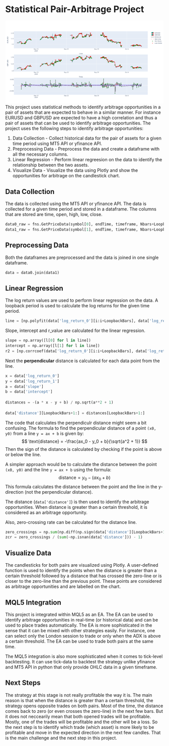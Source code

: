 # Statistical Pair-Arbitrage Project
![a](docs/pair_arbitrage.png)
This project uses statistical methods to identify arbitrage opportunities in a pair of assets that are expected to behave in a similar manner. For instance EURUSD and GBPUSD are expected to have a high correlation and thus a pair of assets that can be used to identify arbitrage opportunities. The project uses the following steps to identify arbitrage opportunities:
1. Data Collection - Collect historical data for the pair of assets for a given time period using MT5 API or yfinance API.
2. Preprocessing Data - Preprocess the data and create a dataframe with all the necessary columns.
3. Linear Regression - Perform linear regreesion on the data to identify the relationship between the two assets.
4. Visualize Data - Visualize the data using Plotly and show the opportunities for arbitrage on the candlestick chart.

## Data Collection
The data is collected using the MT5 API or yfinance API. The data is collected for a given time period and stored in a dataframe. The columns that are stored are time, open, high, low, close.
```python
data0_raw = fns.GetPriceData(symbol[0], endTime, timeframe, Nbars+LoopbackBars)
data1_raw = fns.GetPriceData(symbol[1], endTime, timeframe, Nbars+LoopbackBars)
```

## Preprocessing Data
Both the dataframes are preprocessed and the data is joined in one single dataframe. 
```python
data = data0.join(data1)
```

## Linear Regression
The log return values are used to perform linear regression on the data. A loopback period is used to calculate the log returns for the given time period.
```python
line = [np.polyfit(data['log_return_0'][i:i+LoopbackBars], data['log_return_1'][i:i+LoopbackBars], 1) for i in range(1,Nbars)]
```
Slope, intercept and r_value are calculated for the linear regression.
```python
slope = np.array([l[0] for l in line])
intercept = np.array([l[1] for l in line])
r2 = [np.corrcoef(data['log_return_0'][i:i+LoopbackBars], data['log_return_1'][i:i+LoopbackBars])[0, 1] ** 2 for i in range(1,Nbars)]
```
Next the **perpendicular** distance is calculated for each data point from the line.
```python
x = data['log_return_0']
y = data['log_return_1']
a = data['slope']
b = data['intercept']

distances = -(a * x - y + b) / np.sqrt(a**2 + 1)

data['distance'][LoopbackBars+1:] = distances[LoopbackBars+1:]
```
The code that calculates the perpendiculr distance might seem a bit confusing. The formula to find the perpendicular distance of a point `(x0, y0)` from a line `y = ax + b` is given by:
$$
\text{distance} = -\frac{ax_0 - y_0 + b}{\sqrt{a^2 + 1}}
$$
Then the sign of the distance is calculated by checking if the point is above or below the line. 

A simpler approach would be to calculate the distance between the point `(x0, y0)` and the line `y = ax + b` using the formula:
$$
\text{distance} = y_0 - (ax_0 + b)
$$
This formula calculates the distance between the point and the line in the y-direction (not the perpendicular distance). 

The distance (`data['distance']`) is then used to identify the arbitrage opportunities. When distance is greater than a certain threshold, it is considered as an arbitrage opportunity.

Also, zero-crossing rate can be calculated for the distance line.
```python
zero_crossings = np.sum(np.diff(np.sign(data['distance'][LoopbackBars+1:])) != 0)
zcr = zero_crossings / (sum(~np.isnan(data['distance'])) - 1) 
```

## Visualize Data
The candlesticks for both pairs are visualized using Plotly. A user-defined function is used to identify the points when the distance is greater than a certain threshold followed by a distance that has crossed the zero-line or is closer to the zero-line than the previous point. These points are considered as arbitrage opportunities and are labelled on the chart.

## MQL5 Integration
This project is integrated within MQL5 as an EA. The EA can be used to identify arbitrage opportunities in real-time (or historical data) and can be used to place trades automatically. The EA is more sophisticated in the sense that it can be mixed with other strategies easily. For instance, one can select only the London session to trade or only when the ADX is above a certain threshold. The EA can be used to trade both pairs at the same time. 

The MQL5 integration is also more sophisticated when it comes to tick-level backtesting. It can use tick-data to backtest the strategy unlike yfinance and MT5 API in python that only provide OHLC data in a given timeframe. 

## Next Steps
The strategy at this stage is not really profitable the way it is. The main reason is that when the distance is greater than a certain threshold, the strategy opens opposite trades on both pairs. Most of the time, the distance comes back to zero (or even crosses the zero-line) in the next few bars. But it does not neccearily mean that both opened trades will be profitable. Mostly, one of the trades will be profitable and the other will be a loss. So the next step is to identify which trade (which asset) is more likely to be profitable and move in the expected direction in the next few candles. That is the main challenge and the next step in this project. 